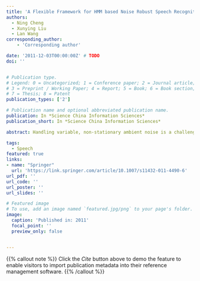 ```yaml
---
title: 'A Flexible Framework for HMM based Noise Robust Speech Recognition using Generalized Parametric Space Polynomial Regression'
authors:
  - Ning Cheng
  - Xunying Liu
  - Lan Wang 
corresponding_author:
    - 'Corresponding author'

date: '2011-12-03T00:00:00Z' # TODO
doi: ''


# Publication type.
# Legend: 0 = Uncategorized; 1 = Conference paper; 2 = Journal article;
# 3 = Preprint / Working Paper; 4 = Report; 5 = Book; 6 = Book section;
# 7 = Thesis; 8 = Patent
publication_types: ['2']

# Publication name and optional abbreviated publication name.
publication: In *Science China Information Sciences*
publication_short: In *Science China Information Sciences*

abstract: Handling variable, non-stationary ambient noise is a challenging task for automatic speech recognition (ASR) systems. To address this issue, multi-style, noise condition independent (CI) model training using speech data collected in diverse noise environments, or uncertainty decoding techniques can be used. An alternative approach is to explicitly approximate the continuous trajectory of Gaussian component mean and variance parameters against the varying noise level, for example, using variable parameter hidden Markov model (VPHMM). This paper investigates a more generalized form of variable parameter HMMs (GVP-HMM). In addition to Gaussian component means and variances, it can also provide a more compact trajectory modeling for tied linear transformations. An alternative noise condition dependent (CD) training algorithm is also proposed to handle the bias to training noise condition distribution. Consistent error rate gains were obtained over conventional VP-HMM mean and variance only trajectory modeling on a media vocabulary Mandarin Chinese in-car navigation command recognition task.

tags:
  - Speech
featured: true
links:
- name: "Springer"
  url: 'https://link.springer.com/article/10.1007/s11432-011-4490-6'
url_pdf: ''
url_code: ''
url_poster: ''
url_slides: ''

# Featured image
# To use, add an image named `featured.jpg/png` to your page's folder.
image:
  caption: 'Published in: 2011'
  focal_point: ''
  preview_only: false


---
```


{{% callout note %}}
Click the _Cite_ button above to demo the feature to enable visitors to import publication metadata into their reference management software.
{{% /callout %}}


